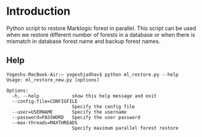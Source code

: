 # Introduction

Python script to restore Marklogic forest in parallel. This script can be used when we restore different number of forests in a database or when there is mismatch in database forest name and backup forest names.

## Help

```
Yogeshs-MacBook-Air:~ yogeshjadhav$ python ml_restore.py --help
Usage: ml_restore_new.py [options]

Options:
  -h, --help            show this help message and exit
  --config-file=CONFIGFILE
                        Specify the config file
  --user=USERNAME       Specify the username
  --password=PASSWORD   Specify the user password
  --max-threads=MAXTHREADS
                        Specify maximum parallel forest restore
```
